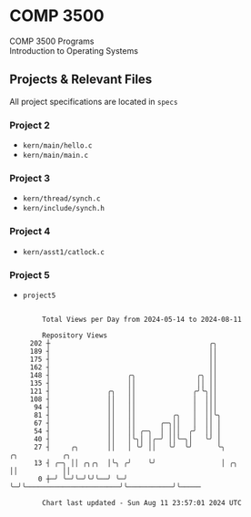 # COMP 3500
COMP 3500 Programs  
Introduction to Operating Systems  
## Projects & Relevant Files
All project specifications are located in `specs`
### Project 2
- `kern/main/hello.c`
- `kern/main/main.c`
### Project 3
- `kern/thread/synch.c`
- `kern/include/synch.h`
### Project 4
- `kern/asst1/catlock.c`
### Project 5
- `project5`

```

        Total Views per Day from 2024-05-14 to 2024-08-11

        Repository Views
     202 ┼                                       ╭╮
     189 ┤                                       ││
     175 ┤                                       ││
     162 ┤                                       ││
     148 ┤                   ╭╮               ╭╮ ││
     135 ┤                   ││               ││ ││
     121 ┤              ╭╮   ││              ╭╯╰╮││
     108 ┤              ││   ││              │  │││
      94 ┤              ││   ││              │  │││
      81 ┤              ││   ││         ╭╮   │  ││╰╮
      67 ┤              ││   ││      ╭─╮││   │  ││ │
      54 ┤              ││   ││ ╭─╮  │ │││  ╭╯  ││ │
      40 ┤              ││   │╰╮│ │╭─╯ ││╰─╮│   ╰╯ │
      27 ┤     ╭╮       ││   │ ╰╯ ││   ╰╯  ╰╯      ╰╮                          ╭╮           ╭╮
      13 ┤ ╭─╮ ││ ╭╮╭╮  │╰╮ ╭╯    ╰╯                │ ╭╮                       ││           ││
       0 ┼─╯ ╰─╯╰─╯╰╯╰──╯ ╰─╯                       ╰─╯╰───────────────────────╯╰───────────╯╰─────

        Chart last updated - Sun Aug 11 23:57:01 2024 UTC
        
```

